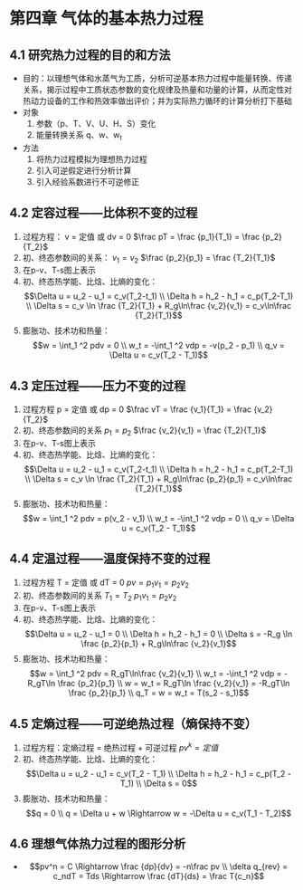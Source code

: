 # 第四章 气体的基本热力过程
## 4.1 研究热力过程的目的和方法
- 目的：以理想气体和水蒸气为工质，分析可逆基本热力过程中能量转换、传递关系，揭示过程中工质状态参数的变化规律及热量和功量的计算，从而定性对热动力设备的工作和热效率做出评价；并为实际热力循环的计算分析打下基础
- 对象
	1. 参数（p、T、V、U、H、S）变化
	2. 能量转换关系 q、w、w<sub>t</sub>
- 方法
	1. 将热力过程模拟为理想热力过程
	2. 引入可逆假定进行分析计算
	3. 引入经验系数进行不可逆修正
## 4.2 定容过程——比体积不变的过程
1. 过程方程： v = 定值 或 dv = 0 $\frac pT = \frac {p_1}{T_1} = \frac {p_2}{T_2}$
2. 初、终态参数间的关系： $v_1 = v_2$ $\frac {p_2}{p_1} = \frac {T_2}{T_1}$
3. 在p-v、T-s图上表示
4. 初、终态热学能、比焓、比熵的变化： $$\Delta u = u_2 - u_1 = c_v(T_2-t_1) \\ \Delta h = h_2 - h_1 = c_p(T_2-T_1) \\ \Delta s = c_v \ln \frac {T_2}{T_1} + R_g\ln\frac {v_2}{v_1} = c_v\ln\frac {T_2}{T_1}$$
5. 膨胀功、技术功和热量： $$w = \int_1 ^2 pdv = 0 \\ w_t = -\int_1 ^2 vdp = -v(p_2 - p_1) \\ q_v = \Delta u = c_v(T_2 - T_1)$$
## 4.3 定压过程——压力不变的过程
1. 过程方程 p = 定值 或 dp = 0 $\frac vT = \frac {v_1}{T_1} = \frac {v_2}{T_2}$
2. 初、终态参数间的关系 $p_1 = p_2$ $\frac {v_2}{v_1} = \frac {T_2}{T_1}$
3. 在p-v、T-s图上表示
4. 初、终态热学能、比焓、比熵的变化： $$\Delta u = u_2 - u_1 = c_v(T_2-t_1) \\ \Delta h = h_2 - h_1 = c_p(T_2-T_1) \\ \Delta s = c_v \ln \frac {T_2}{T_1} + R_g\ln\frac {p_2}{p_1} = c_v\ln\frac {T_2}{T_1}$$
5. 膨胀功、技术功和热量： $$w = \int_1 ^2 pdv = p(v_2 - v_1) \\ w_t = -\int_1 ^2 vdp = 0 \\ q_v = \Delta u = c_v(T_2 - T_1)$$
## 4.4 定温过程——温度保持不变的过程
1. 过程方程 T = 定值 或 dT = 0 $pv = p_1v_1 = p_2v_2$
2. 初、终态参数间的关系 $T_1 = T_2$ $p_1v_1 = p_2v_2$
3. 在p-v、T-s图上表示
4. 初、终态热学能、比焓、比熵的变化： $$\Delta u = u_2 - u_1 = 0 \\ \Delta h = h_2 - h_1 = 0 \\ \Delta s = -R_g \ln \frac {p_2}{p_1} + R_g\ln\frac {v_2}{v_1}$$
5. 膨胀功、技术功和热量： $$w = \int_1 ^2 pdv = R_gT\ln\frac {v_2}{v_1} \\ w_t = -\int_1 ^2 vdp = -R_gT\ln \frac {p_2}{p_1} \\ w = w_t = R_gT\ln \frac {v_2}{v_1} = -R_gT\ln \frac {p_2}{p_1} \\ q_T = w = w_t = T(s_2 - s_1)$$
## 4.5 定熵过程——可逆绝热过程（熵保持不变）
1. 过程方程：定熵过程 = 绝热过程 + 可逆过程 $pv^k = 定值$
2. 初、终态热学能、比焓、比熵的变化： $$\Delta u = u_2 - u_1 = c_v(T_2 - T_1) \\ \Delta h = h_2 - h_1 = c_p(T_2 - T_1) \\ \Delta s = 0$$
3. 膨胀功、技术功和热量： $$q = 0 \\ q = \Delta u + w \Rightarrow w = -\Delta u = c_v(T_1 - T_2)$$
## 4.6 理想气体热力过程的图形分析
-  $$pv^n = C \Rightarrow \frac {dp}{dv} = -n\frac pv \\ \delta q_{rev} = c_ndT = Tds \Rightarrow \frac {dT}{ds} = \frac T{c_n}$$
